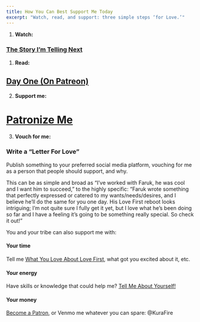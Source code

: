 ```yaml
---
title: How You Can Best Support Me Today
excerpt: "Watch, read, and support: three simple steps ‘for Love.’"
---
```


1. **Watch:**
### [The Story I’m Telling Next](/so-much-can-change-in-a-day)

1. **Read:**
## [Day One (On Patreon)](http://patreon.com/posts/37244677)

2. **Support me:**
# [Patronize Me](https://patreon.com/join/lovefirst)

3. **Vouch for me:**
### Write a “Letter For Love”

Publish something to your preferred social media platform, vouching for me as a person that people should support, and why.

This can be as simple and broad as “I’ve worked with Faruk, he was cool and I want him to succeed,” to the highly specific: “Faruk wrote something that perfectly expressed or catered to my wants/needs/desires, and I believe he’ll do the same for you one day. His Love First reboot looks intriguing; I’m not quite sure I fully get it yet, but I love what he’s been doing so far and I have a feeling it’s going to be something really special. So check it out!”

You and your tribe can also support me with:

#### Your time
Tell me [What You Love About Love First](/contact/), what got you excited about it, etc.

#### Your energy
Have skills or knowledge that could help me? [Tell Me About Yourself!](/contact/)

#### Your money
[<nobr>Become a Patron</nobr>](https://patreon.com/lovefirst), or Venmo me whatever you can spare: <nobr>@KuraFire</nobr>

<!--
- your time:    Read and watch [The Story So Far](/the-story-so-far#asfat)
- your energy:  Share [The Best Of Love First](/the-best-of/love-first#asfat) to social media
- your money:   [Become a Patron](https://patreon.com/lovefirst) or Venmo @KuraFire -->
